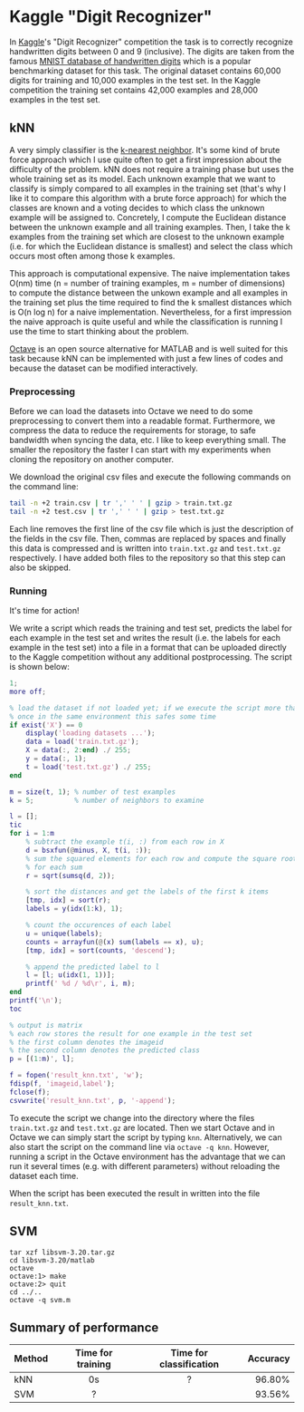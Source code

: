 # Kaggle "Digit Recognizer"

In [Kaggle](https://www.kaggle.com)'s "Digit Recognizer" competition the task is to correctly recognize handwritten digits between 0 and 9 (inclusive). The digits are taken from the famous [MNIST database of handwritten digits](http://yann.lecun.com/exdb/mnist/) which is a popular benchmarking dataset for this task. The original dataset contains 60,000 digits for training and 10,000 examples in the test set. In the Kaggle competition the training set contains 42,000 examples and 28,000 examples in the test set.

## kNN

A very simply classifier is the [k-nearest neighbor](https://en.wikipedia.org/wiki/K-nearest_neighbors_algorithm). It's some kind of brute force approach which I use quite often to get a first impression about the difficulty of the problem. kNN does not require a training phase but uses the whole training set as its model. Each unknown example that we want to classify is simply compared to all examples in the training set (that's why I like it to compare this algorithm with a brute force approach) for which the classes are known and a voting decides to which class the unknown example will be assigned to. Concretely, I compute the Euclidean distance between the unknown example and all training examples. Then, I take the k examples from the training set which are closest to the unknown example (i.e. for which the Euclidean distance is smallest) and select the class which occurs most often among those k examples.

This approach is computational expensive. The naive implementation takes O(nm) time (n = number of training examples, m = number of dimensions) to compute the distance between the unkown example and all examples in the training set plus the time required to find the k smallest distances which is O(n log n) for a naive implementation. Nevertheless, for a first impression the naive approach is quite useful and while the classification is running I use the time to start thinking about the problem.

[Octave](https://www.gnu.org/software/octave/) is an open source alternative for MATLAB and is well suited for this task because kNN can be implemented with just a few lines of codes and because the dataset can be modified interactively.

### Preprocessing

Before we can load the datasets into Octave we need to do some preprocessing to convert them into a readable format. Furthermore, we compress the data to reduce the requirements for storage, to safe bandwidth when syncing the data, etc. I like to keep everything small. The smaller the repository the faster I can start with my experiments when cloning the repository on another computer.

We download the original csv files and execute the following commands on the command line:

```bash
tail -n +2 train.csv | tr ',' ' ' | gzip > train.txt.gz
tail -n +2 test.csv | tr ',' ' ' | gzip > test.txt.gz
```

Each line removes the first line of the csv file which is just the description of the fields in the csv file. Then, commas are replaced by spaces and finally this data is compressed and is written into `train.txt.gz` and `test.txt.gz` respectively. I have added both files to the repository so that this step can also be skipped.

### Running

It's time for action!

We write a script which reads the training and test set, predicts the label for each example in the test set and writes the result (i.e. the labels for each example in the test set) into a file in a format that can be uploaded directly to the Kaggle competition without any additional postprocessing. The script is shown below:

```matlab
1;
more off;

% load the dataset if not loaded yet; if we execute the script more than
% once in the same environment this safes some time
if exist('X') == 0
	display('loading datasets ...');
	data = load('train.txt.gz');
	X = data(:, 2:end) ./ 255;
	y = data(:, 1);
	t = load('test.txt.gz') ./ 255;
end

m = size(t, 1); % number of test examples
k = 5;          % number of neighbors to examine

l = [];
tic
for i = 1:m
	% subtract the example t(i, :) from each row in X
	d = bsxfun(@minus, X, t(i, :));
	% sum the squared elements for each row and compute the square root
	% for each sum
	r = sqrt(sumsq(d, 2));

	% sort the distances and get the labels of the first k items
	[tmp, idx] = sort(r);
	labels = y(idx(1:k), 1);

	% count the occurences of each label
	u = unique(labels);
	counts = arrayfun(@(x) sum(labels == x), u);
	[tmp, idx] = sort(counts, 'descend');

	% append the predicted label to l
	l = [l; u(idx(1, 1))];
	printf(' %d / %d\r', i, m);
end
printf('\n');
toc

% output is matrix
% each row stores the result for one example in the test set
% the first column denotes the imageid
% the second column denotes the predicted class
p = [(1:m)', l];

f = fopen('result_knn.txt', 'w');
fdisp(f, 'imageid,label');
fclose(f);
csvwrite('result_knn.txt', p, '-append');
```

To execute the script we change into the directory where the files `train.txt.gz` and `test.txt.gz` are located. Then we start Octave and in Octave we can simply start the script by typing `knn`. Alternatively, we can also start the script on the command line via `octave -q knn`. However, running a script in the Octave environment has the advantage that we can run it several times (e.g. with different parameters) without reloading the dataset each time.

When the script has been executed the result in written into the file `result_knn.txt`.

## SVM


```
tar xzf libsvm-3.20.tar.gz
cd libsvm-3.20/matlab
octave
octave:1> make
octave:2> quit
cd ../..
octave -q svm.m
```

## Summary of performance

| Method | Time for training | Time for classification | Accuracy |
|--------|:-----------------:|:-----------------------:|---------:|
| kNN    |     0s            |  ?                      | 96.80%   |
| SVM    |     ?             |                         | 93.56%   |

